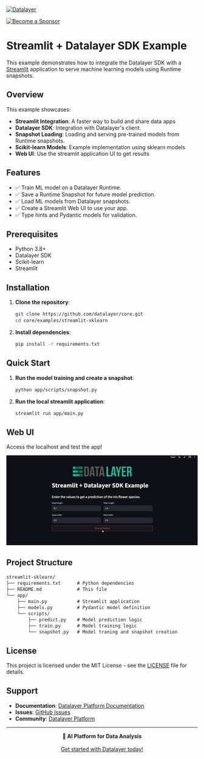 [![Datalayer](https://assets.datalayer.tech/datalayer-25.svg)](https://datalayer.io)

[![Become a Sponsor](https://img.shields.io/static/v1?label=Become%20a%20Sponsor&message=%E2%9D%A4&logo=GitHub&style=flat&color=1ABC9C)](https://github.com/sponsors/datalayer)

# Streamlit + Datalayer SDK Example

This example demonstrates how to integrate the Datalayer SDK with a [Streamlit](https://streamlit.io/) application to serve machine learning models using Runtime snapshots.

## Overview

This example showcases:

- **Streamlit Integration**: A faster way to build and share data apps
- **Datalayer SDK**: Integration with Datalayer's client.
- **Snapshot Loading**: Loading and serving pre-trained models from Runtime snapshots.
- **Scikit-learn Models**: Example implementation using sklearn models
- **Web UI**: Use the streamlit application UI to get results

## Features

- ✅ Train ML model on a Datalayer Runtime.
- ✅ Save a Runtime Snapshot for future model prediction.
- ✅ Load ML models from Datalayer snapshots.
- ✅ Create a Streamlit Web UI to use your app.
- ✅ Type hints and Pydantic models for validation.

## Prerequisites

- Python 3.8+
- Datalayer SDK
- Scikit-learn
- Streamlit

## Installation

1. **Clone the repository**:

   ```bash
   git clone https://github.com/datalayer/core.git
   cd core/examples/streamlit-sklearn
   ```

2. **Install dependencies**:
   ```bash
   pip install -r requirements.txt
   ```

## Quick Start

1. **Run the model training and create a snapshot**:

   ```bash
   python app/scripts/snapshot.py
   ```

2. **Run the local streamlit application**:

   ```bash
   streamlit run app/main.py
   ```

## Web UI

Access the localhost and test the app!

![streamlit](https://raw.githubusercontent.com/datalayer/core/refs/heads/main/examples/images/streamlit.gif)

## Project Structure

```
streamlit-sklearn/
├── requirements.txt      # Python dependencies
├── README.md             # This file
└── app/
    ├── main.py           # Streamlit application
    ├── models.py         # Pydantic model definition
    └── scripts/
        ├── predict.py    # Model prediction logic
        ├── train.py      # Model training logic
        └── snapshot.py   # Model traning and snapshot creation
```

## License

This project is licensed under the MIT License - see the [LICENSE](../../LICENSE) file for details.

## Support

- **Documentation**: [Datalayer Platform Documentation](https://docs.datalayer.app/)
- **Issues**: [GitHub Issues](https://github.com/datalayer/core/issues)
- **Community**: [Datalayer Platform](https://datalayer.app/)

---

<p align="center">
  <strong>🚀 AI Platform for Data Analysis</strong><br></br>
  <a href="https://datalayer.app/">Get started with Datalayer today!</a>
</p>
